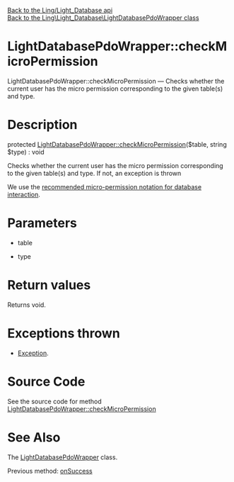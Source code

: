 [Back to the Ling/Light_Database api](https://github.com/lingtalfi/Light_Database/blob/master/doc/api/Ling/Light_Database.md)<br>
[Back to the Ling\Light_Database\LightDatabasePdoWrapper class](https://github.com/lingtalfi/Light_Database/blob/master/doc/api/Ling/Light_Database/LightDatabasePdoWrapper.md)


LightDatabasePdoWrapper::checkMicroPermission
================



LightDatabasePdoWrapper::checkMicroPermission — Checks whether the current user has the micro permission corresponding to the given table(s) and type.




Description
================


protected [LightDatabasePdoWrapper::checkMicroPermission](https://github.com/lingtalfi/Light_Database/blob/master/doc/api/Ling/Light_Database/LightDatabasePdoWrapper/checkMicroPermission.md)($table, string $type) : void




Checks whether the current user has the micro permission corresponding to the given table(s) and type.
If not, an exception is thrown

We use the [recommended micro-permission notation for database interaction](https://github.com/lingtalfi/Light_MicroPermission/blob/master/doc/pages/recommended-micropermission-notation.md).




Parameters
================


- table

    

- type

    


Return values
================

Returns void.


Exceptions thrown
================

- [Exception](http://php.net/manual/en/class.exception.php).&nbsp;







Source Code
===========
See the source code for method [LightDatabasePdoWrapper::checkMicroPermission](https://github.com/lingtalfi/Light_Database/blob/master/LightDatabasePdoWrapper.php#L315-L331)


See Also
================

The [LightDatabasePdoWrapper](https://github.com/lingtalfi/Light_Database/blob/master/doc/api/Ling/Light_Database/LightDatabasePdoWrapper.md) class.

Previous method: [onSuccess](https://github.com/lingtalfi/Light_Database/blob/master/doc/api/Ling/Light_Database/LightDatabasePdoWrapper/onSuccess.md)<br>

